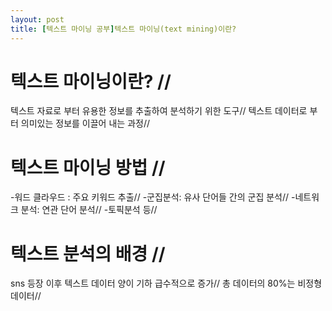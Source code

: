 ```yaml
---
layout: post
title: [텍스트 마이닝 공부]텍스트 마이닝(text mining)이란? 
---
```

# 텍스트 마이닝이란? // 
텍스트 자료로 부터 유용한 정보를 추출하여 분석하기 위한 도구//
텍스트 데이터로 부터 의미있는 정보를 이끌어 내는 과정//

# 텍스트 마이닝 방법 // 
-워드 클라우드 : 주요 키워드 추출//
-군집분석: 유사 단어들 간의 군집 분석//
-네트워크 분석: 연관 단어 분석//
-토픽분석 등//

# 텍스트 분석의 배경 //
sns 등장 이후 텍스트 데이터 양이 기하 급수적으로 증가//
총 데이터의 80%는 비정형 데이터// 
